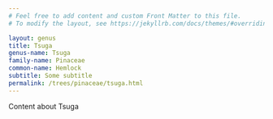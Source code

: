 ```yaml
---
# Feel free to add content and custom Front Matter to this file.
# To modify the layout, see https://jekyllrb.com/docs/themes/#overriding-theme-defaults

layout: genus
title: Tsuga
genus-name: Tsuga
family-name: Pinaceae
common-name: Hemlock
subtitle: Some subtitle
permalink: /trees/pinaceae/tsuga.html
---
```


Content about Tsuga